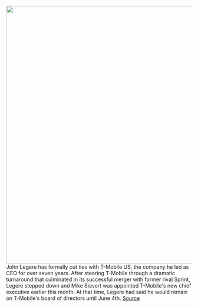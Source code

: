 <img src='https://cdn.vox-cdn.com/thumbor/nTn3_fQrPuwyAbgNoSJ3gB7RzSQ=/0x0:2040x1360/1200x800/filters:focal(901x234:1227x560)/cdn.vox-cdn.com/uploads/chorus_image/image/66705196/DSCF0458.0.0.jpg' width='700px' /><br/>
John Legere has formally cut ties with T-Mobile US, the company he led as CEO for over seven years. After steering T-Mobile through a dramatic turnaround that culminated in its successful merger with former rival Sprint, Legere stepped down and Mike Sievert was appointed T-Mobile's new chief executive earlier this month. At that time, Legere had said he would remain on T-Mobile's board of directors until June 4th.
<a href='https://www.theverge.com/2020/4/24/21235226/john-legere-resigns-tmobile-board-directors'> Source <a/>